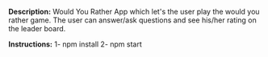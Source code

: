 **Description:**
Would You Rather App which let's the user play the would you rather game. The user can answer/ask questions and see his/her rating on the leader board.

**Instructions:**
1- npm install
2- npm start